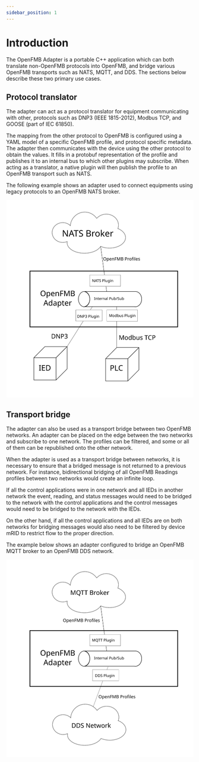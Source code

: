```yaml
---
sidebar_position: 1
---
```



# Introduction

The OpenFMB Adapter is a portable C++ application which can both translate
non-OpenFMB protocols into OpenFMB, and bridge various OpenFMB transports such
as NATS, MQTT, and DDS. The sections below describe these two primary use cases.

## Protocol translator

The adapter can act as a protocol translator for equipment communicating with
other, protocols such as DNP3 (IEEE 1815-2012), Modbus TCP, and GOOSE (part of
IEC 61850).

The mapping from the other protocol to OpenFMB is configured using a YAML model
of a specific OpenFMB profile, and protocol specific metadata. The adapter then
communicates with the device using the other protocol to obtain the values. It
fills in a protobuf representation of the profile and publishes it to an
internal bus to which other plugins may subscribe. When acting as a translator,
a native plugin will then publish the profile to an OpenFMB transport such as
NATS.

The following example shows an adapter used to connect equipments using legacy
protocols to an OpenFMB NATS broker.

![Adapter acting as a protocol translator](./img/protocol-translator.svg)

## Transport bridge

The adapter can also be used as a transport bridge between two OpenFMB networks.
An adapter can be placed on the edge between the two networks and subscribe to
one network. The profiles can be filtered, and some or all of them can be
republished onto the other network.

When the adapter is used as a transport bridge between networks, it is necessary
to ensure that a bridged message is not returned to a previous network. For
instance, bidirectional bridging of all OpenFMB Readings profiles between two
networks would create an infinite loop.

If all the control applications were in one network and all IEDs in another
network the event, reading, and status messages would need to be bridged to the
network with the control applications and the control messages would need to be
bridged to the network with the IEDs.

On the other hand, if all the control applications and all IEDs are on both
networks for bridging messages would also need to be filtered by device mRID to
restrict flow to the proper direction.

The example below shows an adapter configured to bridge an OpenFMB MQTT broker to
an OpenFMB DDS network.

![Adapter acting as a communication bridge](./img/comm-bridge.svg)
